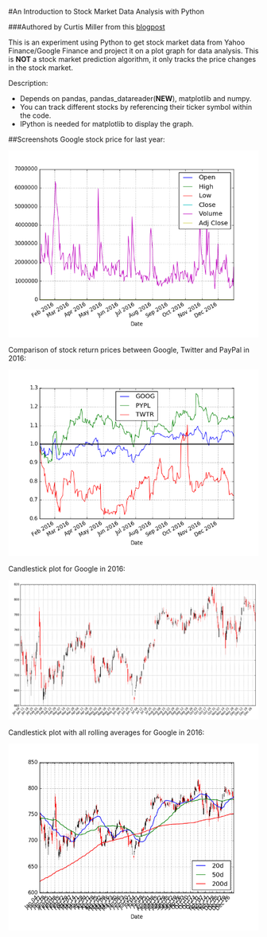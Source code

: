 #An Introduction to Stock Market Data Analysis with Python

###Authored by Curtis Miller from this [blogpost](https://ntguardian.wordpress.com/2016/09/19/introduction-stock-market-data-python-1/)

This is an experiment using Python to get stock market data from Yahoo Finance/Google Finance and project it on a plot graph for data analysis.
This is **NOT** a stock market prediction algorithm, it only tracks the price changes in the stock market.

Description:
- Depends on pandas, pandas_datareader(**NEW**), matplotlib and numpy.
- You can track different stocks by referencing their ticker symbol within the code.
- IPython is needed for matplotlib to display the graph.

##Screenshots
Google stock price for last year:

![Google stock price for 2016](/figure_1.png)

Comparison of stock return prices between Google, Twitter and PayPal in 2016:

![Stock returns for 2016](/figure_2.png)

Candlestick plot for Google in 2016:

![Candlestick plot](/figure_3.png)

Candlestick plot with all rolling averages for Google in 2016:

![Rolling averages](/figure_5.png)